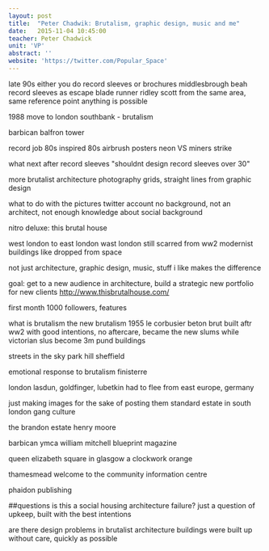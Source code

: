 ```yaml
---
layout: post
title:  "Peter Chadwik: Brutalism, graphic design, music and me"
date:   2015-11-04 10:45:00
teacher: Peter Chadwick
unit: 'VP'
abstract: ''
website: 'https://twitter.com/Popular_Space'
---
```


late 90s either you do record sleeves or brochures
middlesbrough beah
record sleeves as escape
blade runner
ridley scott from the same area, same reference point
anything is possible

1988 move to london
southbank - brutalism

barbican
balfron tower

record job 80s inspired
80s airbrush posters neon VS miners strike

what next after record sleeves
"shouldnt design record sleeves over 30"

more brutalist architecture photography
grids, straight lines from graphic design

what to do with the pictures
twitter account
no background, not an architect, not enough knowledge about social background

nitro deluxe: this brutal house

west london to east london
wast london still scarred from ww2
modernist buildings like dropped from space

not just architecture, graphic design, music, stuff i like
makes the difference

goal: get to a new audience in architecture, build a strategic new portfolio for new clients
http://www.thisbrutalhouse.com/

first month 1000 followers, features

what is brutalism
the new brutalism 1955
le corbusier
beton brut
built aftr ww2 with good intentions, no aftercare, became the new slums while victorian slus become 3m pund buildings

streets in the sky
park hill sheffield

emotional response to brutalism
finisterre

london lasdun, goldfinger, lubetkin
had to flee from east europe, germany

just making images for the sake of posting them
standard estate in south london gang culture

the brandon estate henry moore

barbican ymca
william mitchell
blueprint magazine

queen elizabeth square in glasgow
a clockwork orange

thamesmead
welcome to the community
information centre

phaidon publishing

##questions
is this a social housing architecture failure?
just a question of upkeep, built with the best intentions

are there design problems in brutalist architecture
buildings were built up without care, quickly as possible